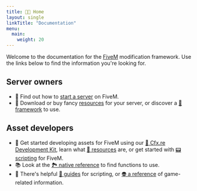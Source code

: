 ```yaml
---
title: 👋🏼 Home
layout: single
linkTitle: "Documentation"
menu:
  main:
    weight: 20
---
```


Welcome to the documentation for the [FiveM][home] modification framework. Use the links below to find the information you're looking for. 

## Server owners
* 🤩 Find out how to [start a server][server-manual] on FiveM.
* 🧩 Download or buy fancy [resources](./server-manual/finding-resources) for your server, or discover a [🔩 framework](./server-manual/frameworks) to use.

## Asset developers
* 🧐 Get started developing assets for FiveM using our [🧰 Cfx.re Development Kit](./fxdk),
   learn what [🎯 resources](./scripting-manual/introduction/introduction-to-resources) are, or get started with [📟 scripting](./scripting-manual/introduction) for FiveM.
* 📚 Look at the [🏞 native reference](/natives/) to find functions to use.
* 📒 There's helpful [🥑 guides](./scripting-reference/) for scripting, or [👽 a reference](./game-references/) of game-related information. 

[home]: https://fivem.net
[forum]: https://forum.cfx.re
[discord]: https://discord.gg/fivem
[server-manual]: ./server-manual/setting-up-a-server
